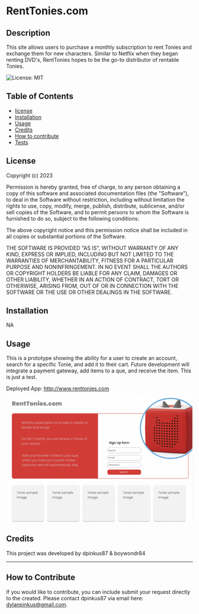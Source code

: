 
# RentTonies.com

## Description

This site allows users to purchase a monthly subscription to rent Tonies and exchange them for new characters. Similar to Netflix when they began renting DVD's, RentTonies hopes to be the go-to distributor of rentable Tonies. 

![License: MIT](https://img.shields.io/badge/License-MIT-yellow.svg)

## Table of Contents 

- [license](#license)
- [Installation](#installation)
- [Usage](#usage)
- [Credits](#credits)
- [How to contribute](#how-to-contribute)
- [Tests](#tests)

## License

Copyright (c) 2023

Permission is hereby granted, free of charge, to any person obtaining
a copy of this software and associated documentation files (the
"Software"), to deal in the Software without restriction, including
without limitation the rights to use, copy, modify, merge, publish,
distribute, sublicense, and/or sell copies of the Software, and to
permit persons to whom the Software is furnished to do so, subject to
the following conditions:

The above copyright notice and this permission notice shall be
included in all copies or substantial portions of the Software.

THE SOFTWARE IS PROVIDED "AS IS", WITHOUT WARRANTY OF ANY KIND,
EXPRESS OR IMPLIED, INCLUDING BUT NOT LIMITED TO THE WARRANTIES OF
MERCHANTABILITY, FITNESS FOR A PARTICULAR PURPOSE AND
NONINFRINGEMENT. IN NO EVENT SHALL THE AUTHORS OR COPYRIGHT HOLDERS BE
LIABLE FOR ANY CLAIM, DAMAGES OR OTHER LIABILITY, WHETHER IN AN ACTION
OF CONTRACT, TORT OR OTHERWISE, ARISING FROM, OUT OF OR IN CONNECTION
WITH THE SOFTWARE OR THE USE OR OTHER DEALINGS IN THE SOFTWARE.

## Installation

NA

## Usage

This is a prototype showing the ability for a user to create an account, search for a specific Tonie, and add it to their cart. Future development will integrate a payment gateway, add items to a que, and receive the item. This is just a test.

Deployed App: http://www.renttonies.com

<img src="./assets/images/Screen Shot 2023-03-01 at 11.06.57 AM.png">

## Credits

This project was developed by dpinkus87 & boywondr84

---


## How to Contribute

If you would like to contribute, you can include submit your request directly to the created. Please contact dpinkus87 via email here: dylanpinkus@gmail.com.

